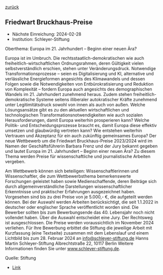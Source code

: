 [zurück](/funding/)

## Friedwart Bruckhaus-Preise

* Nächste Einreichung: 2024-02-28
* Institution: Schleyer-Stiftung

Oberthema: Europa im 21. Jahrhundert – Beginn einer neuen Ära?

Europa ist im Umbruch. Die rechtsstaatlich-demokratischen
wie auch freiheitlich-wirtschaftlichen Ordnungsrahmen, deren
Gültigkeit vielen selbstverständlich erschien, stehen unter
Veränderungsdruck.
Notwendige Transformationsprozesse – seien es Digitalisierung
und KI, alternative und verlässliche Energieformen
angesichts des Klimawandels und dessen Folgen sowie die
Notwendigkeiten von Entbürokratisierung und Reduktion von
Komplexität – fordern Europa auch angesichts des demographischen
Wandels im 21. Jahrhundert zunehmend heraus.
Zudem stehen freiheitlich-demokratische Systeme seitens
illiberaler autokratischer Kräfte zunehmend unter Legitimitätsdruck
sowohl von innen als auch von außen.
Welche Lösungsansätze gibt es zu den aktuellen wirtschaftlichen
und technologischen Transformationsnotwendigkeiten
wie auch sozialen Herausforderungen, damit Europa weiterhin
prosperieren kann? Welche Politik- und Entscheidungsprozesse
braucht es, damit Europa diese effektiv umsetzen
und glaubwürdig vertreten kann? Wie entstehen weiterhin
Vertrauen und Akzeptanz für ein auch zukünftig gemeinsames
Europa?
Der neue Wettbewerb um die
Friedwart Bruckhaus-Preise 2023/2024
wird im Namen der Geschäftsführerin Barbara Frenz
und der Jury bekannt gegeben und lautet
Europa im 21. Jahrhundert – Beginn einer neuen Ära?
Zu diesem Thema werden Preise für wissenschaftliche und
journalistische Arbeiten vergeben.

Am Wettbewerb können sich beteiligen:
Wissenschaftlerinnen und Wissenschaftler,
die zum Wettbewerbsthema bemerkenswerte
Forschungen geleistet haben sowie
Medienschaffende, deren Beiträge sich durch
allgemeinverständliche Darstellungen
wissenschaftlicher Erkenntnisse und
praktischer Erfahrungen ausgezeichnet haben.
Vorgesehen sind bis zu drei Preise von je 5.000,- €,
die aufgeteilt werden können.
Bei der Auswahl werden Arbeiten berücksichtigt,
die seit 1.1.2022 in deutscher oder englischer Sprache
veröffentlicht worden sind.
Die Bewerber sollten bis zum Bewerbungsende
das 40. Lebensjahr noch nicht vollendet haben.
Über die Auswahl entscheidet eine Jury.
Der Rechtsweg ist ausgeschlossen.
Die Preise werden voraussichtlich im November
2024 verliehen.
Für Ihre Bewerbung erbittet die Stiftung die jeweilige
Arbeit mit Kurzfassung (eine Textseite) zusammen
mit dem Lebenslauf und einem Lichtbild bis zum
28. Februar 2024 an info@schleyer-stiftung.de
Hanns Martin Schleyer-Stiftung
Albrechtstraße 22, 10117 Berlin
Weitere Informationen finden Sie unter www.schleyer-stiftung.de.

Quelle: Stiftung

* [Link](https://schleyer-stiftung.de/wp-content/uploads/2023/06/ausschreibung-bruckhaus-2023-web.pdf_(PDF))